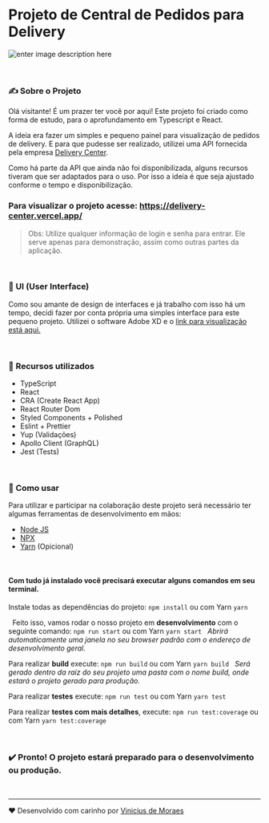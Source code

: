# Projeto de Central de Pedidos para Delivery

![enter image description here](https://lh3.googleusercontent.com/pw/ACtC-3ez5WTeEoIsT6-INv8HZ2_BAeSBm9HnogCpE7t9FpvALi2lV3STY55cLk_EP3y2DdXc4Pi4xemiULC7DAXc7-vjtg4HxEYTizy1RZ63ZyIv4eoSNjxEtIVzVrTzZERcCuZpuyBJq3Xz7N0dtl3zcHOiMw=w1642-h1098-no?authuser=0)

&nbsp;&nbsp;

### ✍️ Sobre o Projeto

Olá visitante! É um prazer ter você por aqui!
Este projeto foi criado como forma de estudo, para o aprofundamento em Typescript e React.

A ideia era fazer um simples e pequeno painel para visualização de pedidos de delivery. E para que pudesse ser realizado, utilizei uma API fornecida pela empresa [Delivery Center](https://www.deliverycenter.com/).

Como há parte da API que ainda não foi disponibilizada, alguns recursos tiveram que ser adaptados para o uso. Por isso a ideia é que seja ajustado conforme o tempo e disponibilização.

### Para visualizar o projeto acesse: https://delivery-center.vercel.app/

> Obs: Utilize qualquer informação de login e senha para entrar. Ele serve apenas para demonstração, assim como outras partes da aplicação.

&nbsp;&nbsp;

### 🎨 UI (User Interface)

Como sou amante de design de interfaces e já trabalho com isso há um tempo, decidi fazer por conta própria uma simples interface para este pequeno projeto. Utilizei o software Adobe XD e o [link para visualização está aqui.](https://xd.adobe.com/view/c8887dd1-c309-4ee6-8451-1e5f37e3e0ff-9ddb/?fullscreen)

&nbsp;&nbsp;

### 🚀 Recursos utilizados

- TypeScript
- React
- CRA (Create React App)
- React Router Dom
- Styled Components + Polished
- Eslint + Prettier
- Yup (Validações)
- Apollo Client (GraphQL)
- Jest (Tests)

&nbsp;&nbsp;

### 📝 Como usar

Para utilizar e participar na colaboração deste projeto será necessário ter algumas ferramentas de desenvolvimento em mãos:

- [Node JS](https://nodejs.org/en/download/ 'Node JS')
- [NPX](https://github.com/npm/npx 'NPX')
- [Yarn](https://classic.yarnpkg.com/en/docs/install/ 'Yarn') (Opicional)

&nbsp;&nbsp;

#### Com tudo já instalado você precisará executar alguns comandos em seu terminal.

Instale todas as dependências do projeto: `npm install` ou com Yarn `yarn`

&nbsp;
Feito isso, vamos rodar o nosso projeto em **desenvolvimento** com o seguinte comando: `npm run start` ou com Yarn `yarn start`
&nbsp;
_Abrirá automaticamente uma janela no seu browser padrão com o endereço de desenvolvimento geral._

Para realizar **build** execute: `npm run build` ou com Yarn `yarn build`
&nbsp;
_Será gerado dentro da raiz do seu projeto uma pasta com o nome build, onde estará o projeto gerado para produção._

Para realizar **testes** execute: `npm run test` ou com Yarn `yarn test`

Para realizar **testes com mais detalhes**, execute: `npm run test:coverage` ou com Yarn `yarn test:coverage`

&nbsp;&nbsp;

### ✔️ **Pronto! O projeto estará preparado para o desenvolvimento ou produção.**

&nbsp;&nbsp;

---

❤️ Desenvolvido com carinho por [Vinicius de Moraes](https://www.linkedin.com/in/viniciuscoder/)
